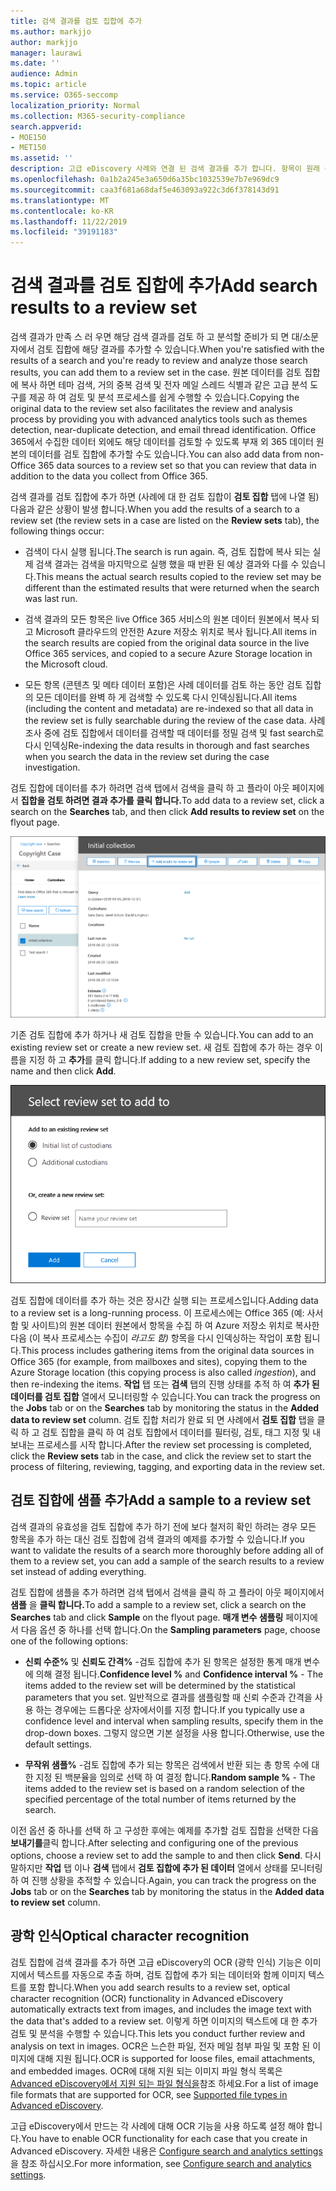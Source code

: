 ```yaml
---
title: 검색 결과를 검토 집합에 추가
ms.author: markjjo
author: markjjo
manager: laurawi
ms.date: ''
audience: Admin
ms.topic: article
ms.service: O365-seccomp
localization_priority: Normal
ms.collection: M365-security-compliance
search.appverid:
- MOE150
- MET150
ms.assetid: ''
description: 고급 eDiscovery 사례와 연결 된 검색 결과를 추가 합니다. 항목이 원래 위치에서 복사 되 고 Microsoft에서 제공한 Azure 저장소 위치로 복사 됩니다. 또한 항목은 다시 인덱싱되 고 고급 eDiscovery는 이미지 파일에서 OCR (광학 인식)을 수행 하 고 검토 및 분석을 위해 이미지 텍스트를 업로드 합니다.
ms.openlocfilehash: 0a1b2a245e3a650d6a35bc1032539e7b7e969dc9
ms.sourcegitcommit: caa3f681a68daf5e463093a922c3d6f378143d91
ms.translationtype: MT
ms.contentlocale: ko-KR
ms.lasthandoff: 11/22/2019
ms.locfileid: "39191183"
---
```

# <a name="add-search-results-to-a-review-set"></a><span data-ttu-id="23bde-105">검색 결과를 검토 집합에 추가</span><span class="sxs-lookup"><span data-stu-id="23bde-105">Add search results to a review set</span></span>

<span data-ttu-id="23bde-106">검색 결과가 만족 스 러 우면 해당 검색 결과를 검토 하 고 분석할 준비가 되 면 대/소문자에서 검토 집합에 해당 결과를 추가할 수 있습니다.</span><span class="sxs-lookup"><span data-stu-id="23bde-106">When you're satisfied with the results of a search and you're ready to review and analyze those search results, you can add them to a review set in the case.</span></span> <span data-ttu-id="23bde-107">원본 데이터를 검토 집합에 복사 하면 테마 검색, 거의 중복 검색 및 전자 메일 스레드 식별과 같은 고급 분석 도구를 제공 하 여 검토 및 분석 프로세스를 쉽게 수행할 수 있습니다.</span><span class="sxs-lookup"><span data-stu-id="23bde-107">Copying the original data to the review set also facilitates the review and analysis process by providing you with advanced analytics tools such as themes detection, near-duplicate detection, and email thread identification.</span></span> <span data-ttu-id="23bde-108">Office 365에서 수집한 데이터 외에도 해당 데이터를 검토할 수 있도록 부재 외 365 데이터 원본의 데이터를 검토 집합에 추가할 수도 있습니다.</span><span class="sxs-lookup"><span data-stu-id="23bde-108">You can also add data from non-Office 365 data sources to a review set so that you can review that data in addition to the data you collect from Office 365.</span></span> 

<span data-ttu-id="23bde-109">검색 결과를 검토 집합에 추가 하면 (사례에 대 한 검토 집합이 **검토 집합** 탭에 나열 됨) 다음과 같은 상황이 발생 합니다.</span><span class="sxs-lookup"><span data-stu-id="23bde-109">When you add the results of a search to a review set (the review sets in a case are listed on the **Review sets** tab), the following things occur:</span></span>

- <span data-ttu-id="23bde-110">검색이 다시 실행 됩니다.</span><span class="sxs-lookup"><span data-stu-id="23bde-110">The search is run again.</span></span> <span data-ttu-id="23bde-111">즉, 검토 집합에 복사 되는 실제 검색 결과는 검색을 마지막으로 실행 했을 때 반환 된 예상 결과와 다를 수 있습니다.</span><span class="sxs-lookup"><span data-stu-id="23bde-111">This means the actual search results copied to the review set may be different than the estimated results that were returned when the search was last run.</span></span>

- <span data-ttu-id="23bde-112">검색 결과의 모든 항목은 live Office 365 서비스의 원본 데이터 원본에서 복사 되 고 Microsoft 클라우드의 안전한 Azure 저장소 위치로 복사 됩니다.</span><span class="sxs-lookup"><span data-stu-id="23bde-112">All items in the search results are copied from the original data source in the live Office 365 services, and copied to a secure Azure Storage location in the Microsoft cloud.</span></span>

- <span data-ttu-id="23bde-113">모든 항목 (콘텐츠 및 메타 데이터 포함)은 사례 데이터를 검토 하는 동안 검토 집합의 모든 데이터를 완벽 하 게 검색할 수 있도록 다시 인덱싱됩니다.</span><span class="sxs-lookup"><span data-stu-id="23bde-113">All items (including the content and metadata) are re-indexed so that all data in the review set is fully searchable during the review of the case data.</span></span> <span data-ttu-id="23bde-114">사례 조사 중에 검토 집합에서 데이터를 검색할 때 데이터를 정밀 검색 및 fast search로 다시 인덱싱</span><span class="sxs-lookup"><span data-stu-id="23bde-114">Re-indexing the data results in thorough and fast searches when you search the data in the review set during the case investigation.</span></span>

<span data-ttu-id="23bde-115">검토 집합에 데이터를 추가 하려면 검색 탭에서 검색을 클릭 하 고 플라이 아웃 페이지에서 **집합을 검토 하려면 결과 추가를** **클릭 합니다.**</span><span class="sxs-lookup"><span data-stu-id="23bde-115">To add data to a review set, click a search on the **Searches** tab, and then click **Add results to review set** on the flyout page.</span></span>

![검토 집합에 데이터 추가](media/c1b4fc00-7a15-4587-b9b0-ce594bb02e4d.png)

<span data-ttu-id="23bde-117">기존 검토 집합에 추가 하거나 새 검토 집합을 만들 수 있습니다.</span><span class="sxs-lookup"><span data-stu-id="23bde-117">You can add to an existing review set or create a new review set.</span></span>  <span data-ttu-id="23bde-118">새 검토 집합에 추가 하는 경우 이름을 지정 하 고 **추가**를 클릭 합니다.</span><span class="sxs-lookup"><span data-stu-id="23bde-118">If adding to a new review set, specify the name and then click **Add**.</span></span>

![검토 집합 선택](media/e8c6ab51-da8d-4c39-9b21-26bfdf453fb9.png)

<span data-ttu-id="23bde-120">검토 집합에 데이터를 추가 하는 것은 장시간 실행 되는 프로세스입니다.</span><span class="sxs-lookup"><span data-stu-id="23bde-120">Adding data to a review set is a long-running process.</span></span> <span data-ttu-id="23bde-121">이 프로세스에는 Office 365 (예: 사서함 및 사이트)의 원본 데이터 원본에서 항목을 수집 하 여 Azure 저장소 위치로 복사한 다음 (이 복사 프로세스는 수집이 *라고도 함)* 항목을 다시 인덱싱하는 작업이 포함 됩니다.</span><span class="sxs-lookup"><span data-stu-id="23bde-121">This process includes gathering items from the original data sources in Office 365 (for example, from mailboxes and sites), copying them to the Azure Storage location (this copying process is also called *ingestion*), and then re-indexing the items.</span></span> <span data-ttu-id="23bde-122">**작업** 탭 또는 **검색** 탭의 진행 상태를 추적 하 여 **추가 된 데이터를 검토 집합** 열에서 모니터링할 수 있습니다.</span><span class="sxs-lookup"><span data-stu-id="23bde-122">You can track the progress on the **Jobs** tab or on the **Searches** tab by monitoring the status in the **Added data to review set** column.</span></span> <span data-ttu-id="23bde-123">검토 집합 처리가 완료 되 면 사례에서 **검토 집합** 탭을 클릭 하 고 검토 집합을 클릭 하 여 검토 집합에서 데이터를 필터링, 검토, 태그 지정 및 내보내는 프로세스를 시작 합니다.</span><span class="sxs-lookup"><span data-stu-id="23bde-123">After the review set processing is completed, click the **Review sets** tab in the case, and click the review set to start the process of filtering, reviewing, tagging, and exporting data in the review set.</span></span>

## <a name="add-a-sample-to-a-review-set"></a><span data-ttu-id="23bde-124">검토 집합에 샘플 추가</span><span class="sxs-lookup"><span data-stu-id="23bde-124">Add a sample to a review set</span></span>

<span data-ttu-id="23bde-125">검색 결과의 유효성을 검토 집합에 추가 하기 전에 보다 철저히 확인 하려는 경우 모든 항목을 추가 하는 대신 검토 집합에 검색 결과의 예제를 추가할 수 있습니다.</span><span class="sxs-lookup"><span data-stu-id="23bde-125">If you want to validate the results of a search more thoroughly before adding all of them to a review set, you can add a sample of the search results to a review set instead of adding everything.</span></span>

<span data-ttu-id="23bde-126">검토 집합에 샘플을 추가 하려면 검색 탭에서 검색을 클릭 하 고 플라이 아웃 페이지에서 **샘플** 을 **클릭 합니다.**</span><span class="sxs-lookup"><span data-stu-id="23bde-126">To add a sample to a review set, click a search on the **Searches** tab and click **Sample** on the flyout page.</span></span> <span data-ttu-id="23bde-127">**매개 변수 샘플링** 페이지에서 다음 옵션 중 하나를 선택 합니다.</span><span class="sxs-lookup"><span data-stu-id="23bde-127">On the **Sampling parameters** page, choose one of the following options:</span></span>

- <span data-ttu-id="23bde-128">**신뢰 수준%** 및 **신뢰도 간격%** -검토 집합에 추가 된 항목은 설정한 통계 매개 변수에 의해 결정 됩니다.</span><span class="sxs-lookup"><span data-stu-id="23bde-128">**Confidence level %** and **Confidence interval %** - The items added to the review set will be determined by the statistical parameters that you set.</span></span> <span data-ttu-id="23bde-129">일반적으로 결과를 샘플링할 때 신뢰 수준과 간격을 사용 하는 경우에는 드롭다운 상자에서이를 지정 합니다.</span><span class="sxs-lookup"><span data-stu-id="23bde-129">If you typically use a confidence level and interval when sampling results, specify them in the drop-down boxes.</span></span> <span data-ttu-id="23bde-130">그렇지 않으면 기본 설정을 사용 합니다.</span><span class="sxs-lookup"><span data-stu-id="23bde-130">Otherwise, use the default settings.</span></span>

- <span data-ttu-id="23bde-131">**무작위 샘플%** -검토 집합에 추가 되는 항목은 검색에서 반환 되는 총 항목 수에 대 한 지정 된 백분율을 임의로 선택 하 여 결정 합니다.</span><span class="sxs-lookup"><span data-stu-id="23bde-131">**Random sample %** - The items added to the review set is based on a random selection of the specified percentage of the total number of items returned by the search.</span></span>

<span data-ttu-id="23bde-132">이전 옵션 중 하나를 선택 하 고 구성한 후에는 예제를 추가할 검토 집합을 선택한 다음 **보내기를**클릭 합니다.</span><span class="sxs-lookup"><span data-stu-id="23bde-132">After selecting and configuring one of the previous options, choose a review set to add the sample to and then click **Send**.</span></span> <span data-ttu-id="23bde-133">다시 말하지만 **작업** 탭 이나 **검색** 탭에서 **검토 집합에 추가 된 데이터** 열에서 상태를 모니터링 하 여 진행 상황을 추적할 수 있습니다.</span><span class="sxs-lookup"><span data-stu-id="23bde-133">Again, you can track the progress on the **Jobs** tab or on the **Searches** tab by monitoring the status in the **Added data to review set** column.</span></span>

## <a name="optical-character-recognition"></a><span data-ttu-id="23bde-134">광학 인식</span><span class="sxs-lookup"><span data-stu-id="23bde-134">Optical character recognition</span></span>

<span data-ttu-id="23bde-135">검토 집합에 검색 결과를 추가 하면 고급 eDiscovery의 OCR (광학 인식) 기능은 이미지에서 텍스트를 자동으로 추출 하며, 검토 집합에 추가 되는 데이터와 함께 이미지 텍스트를 포함 합니다.</span><span class="sxs-lookup"><span data-stu-id="23bde-135">When you add search results to a review set, optical character recognition (OCR) functionality in Advanced eDiscovery automatically extracts text from images, and includes the image text with the data that's added to a review set.</span></span> <span data-ttu-id="23bde-136">이렇게 하면 이미지의 텍스트에 대 한 추가 검토 및 분석을 수행할 수 있습니다.</span><span class="sxs-lookup"><span data-stu-id="23bde-136">This lets you conduct further review and analysis on text in images.</span></span> <span data-ttu-id="23bde-137">OCR은 느슨한 파일, 전자 메일 첨부 파일 및 포함 된 이미지에 대해 지원 됩니다.</span><span class="sxs-lookup"><span data-stu-id="23bde-137">OCR is supported for loose files, email attachments, and embedded images.</span></span> <span data-ttu-id="23bde-138">OCR에 대해 지원 되는 이미지 파일 형식 목록은 [Advanced eDiscovery에서 지원 되는 파일 형식을](supported-filetypes-ediscovery20.md#image)참조 하세요.</span><span class="sxs-lookup"><span data-stu-id="23bde-138">For a list of image file formats that are supported for OCR, see [Supported file types in Advanced eDiscovery](supported-filetypes-ediscovery20.md#image).</span></span>

<span data-ttu-id="23bde-139">고급 eDiscovery에서 만드는 각 사례에 대해 OCR 기능을 사용 하도록 설정 해야 합니다.</span><span class="sxs-lookup"><span data-stu-id="23bde-139">You have to enable OCR functionality for each case that you create in Advanced eDiscovery.</span></span> <span data-ttu-id="23bde-140">자세한 내용은 [Configure search and analytics settings](configure-search-and-analytics-settings-in-advanced-ediscovery.md#optical-character-recognition-ocr)을 참조 하십시오.</span><span class="sxs-lookup"><span data-stu-id="23bde-140">For more information, see [Configure search and analytics settings](configure-search-and-analytics-settings-in-advanced-ediscovery.md#optical-character-recognition-ocr).</span></span>